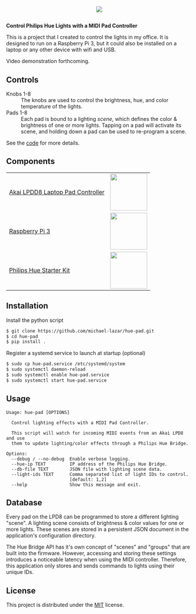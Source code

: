 # <p align="center"><img src="https://github.com/michael-lazar/hue-pad/blob/master/images/logo.png"></img></p>

**Control Philips Hue Lights with a MIDI Pad Controller**

This is a project that I created to control the lights in my office. It is designed to run on a Raspberry Pi 3, but it could also be installed on a laptop or any other device with wifi and USB.

Video demonstration forthcoming.

Controls
--------

<dl>
  <dt>Knobs 1-8</dt>
  <dd>The knobs are used to control the brightness, hue, and color temperature of the lights.</dd>
  <dt>Pads 1-8</dt>
  <dd>Each pad is bound to a lighting <em>scene</em>, which defines the color & brightness of one or more lights. Tapping on a pad will activate its scene, and holding down a pad can be used to re-program a scene.
</dl>

See the [code](https://github.com/michael-lazar/hue-pad/blob/master/hue_pad.py) for more details.

Components
----------

<table>
  <tr>
    <td><a href="http://www.akaipro.com/products/pad-controllers/lpd-8">Akai LPDD8 Laptop Pad Controller</a></td>
    <td align="center"><img src="https://github.com/michael-lazar/hue-pad/blob/master/images/lpd8.png" height=100></img></td>
  </tr>
  <tr>
    <td><a href="https://www.raspberrypi.org/products/raspberry-pi-3-model-b/">Raspberry Pi 3</a></td>
    <td align="center"><img src="https://github.com/michael-lazar/hue-pad/blob/master/images/raspberry_pi_3.png" height=100></img></td>
  </tr>
  <tr>
    <td><a href="http://www2.meethue.com/en-us/p/046677456214">Philips Hue Starter Kit</a></td>
    <td align="center"><img src="https://github.com/michael-lazar/hue-pad/blob/master/images/hue_light.png" height=100></img></td>
  </tr>
</table>

Installation
------------

Install the python script

```bash
$ git clone https://github.com/michael-lazar/hue-pad.git
$ cd hue-pad
$ pip install .
```

Register a systemd service to launch at startup (optional)

```bash
$ sudo cp hue-pad.service /etc/systemd/system
$ sudo systemctl daemon-reload
$ sudo systemctl enable hue-pad.service
$ sudo systemctl start hue-pad.service
```

Usage
-----

```
Usage: hue-pad [OPTIONS]

  Control lighting effects with a MIDI Pad Controller.

  This script will watch for incoming MIDI events from an Akai LPD8 and use
  them to update lighting/color effects through a Philips Hue Bridge.

Options:
  --debug / --no-debug  Enable verbose logging.
  --hue-ip TEXT         IP address of the Philips Hue Bridge.
  --db-file TEXT        JSON file with lighting scene data.
  --light-ids TEXT      Comma separated list of light IDs to control.
                        [default: 1,2]
  --help                Show this message and exit.
```

Database
--------

Every pad on the LPD8 can be programmed to store a different lighting
"scene". A lighting scene consists of brightness & color values for
one or more lights. These scenes are stored in a persistent JSON
document in the application's configuration directory.

The Hue Bridge API has it's own concept of "scenes" and "groups" that
are built into the firmware. However, accessing and storing these
settings introduces a noticeable latency when using the MIDI controller.
Therefore, this application only stores and sends commands to lights
using their unique IDs.

License
-------

This project is distributed under the [MIT](https://github.com/michael-lazar/hue-pad/blob/master/LICENSE) license.


